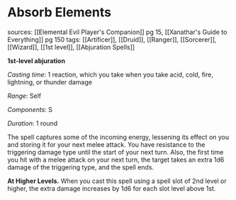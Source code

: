 # Absorb Elements
sources: [[Elemental Evil Player's Companion]] pg 15, [[Xanathar's Guide to Everything]] pg 150
tags: [[Artificer]], [[Druid]], [[Ranger]], [[Sorcerer]], [[Wizard]], [[1st level]], [[Abjuration Spells]]

**1st-level abjuration**

*Casting time*: 1 reaction, which you take when you take acid, cold, fire, lightning, or thunder damage

*Range*: Self

*Components*: S

*Duration*: 1 round

The spell captures some of the incoming energy, lessening its effect on you and storing it for your next melee attack. You have resistance to the triggering damage type until the start of your next turn. Also, the first time you hit with a melee attack on your next turn, the target takes an extra 1d6 damage of the triggering type, and the spell ends.

**At Higher Levels.** When you cast this spell using a spell slot of 2nd level or higher, the extra damage increases by 1d6 for each slot level above 1st.
